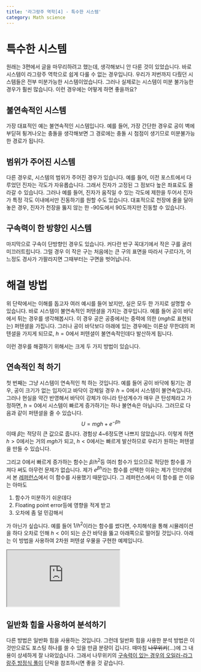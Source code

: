 ```yaml
---
title: '라그랑주 역학[4] - 특수한 시스템'
category: Math science
---
```


# 특수한 시스템

원래는 3편에서 글을 마무리하려고 했는데, 생각해보니 안 다룬 것이 있었습니다. 바로 시스템이 라그랑주 역학으로 쉽게 다룰 수 없는 경우입니다. 우리가 저번까지 다뤘던 시스템들은 전부 미분가능한 시스템이었습니다. 그러나 실제로는 시스템이 미분 불가능한 경우가 훨씬 많습니다. 이런 경우에는 어떻게 하면 좋을까요?

## 불연속적인 시스템

가장 대표적인 예는 불연속적인 시스템입니다. 예를 들어, 가장 간단한 경우로 공이 벽에 부딛혀 튕겨나오는 충돌을 생각해보면 그 경로에는 충돌 시 첨점이 생기므로 미분불가능한 경로가 됩니다.

## 범위가 주어진 시스템

다른 경우로, 시스템의 범위가 주어진 경우가 있습니다. 예를 들어, 이전 포스트에서 다루었던 진자는 각도가 자유롭습니다. 그래서 진자가 고정된 그 점보다 높은 좌표로도 올라갈 수 있습니다. 그러나 예를 들어, 진자가 움직일 수 있는 각도에 제한을 두어서 진자가 특정 각도 이내에서만 진동하기를 원할 수도 있습니다. 대표적으로 천장에 줄을 달아 놓은 경우, 진자가 천장을 뚫지 않는 한 -90도에서 90도까지만 진동할 수 있습니다.

## 구속력이 한 방향인 시스템

마지막으로 구속이 단방향인 경우도 있습니다. 커다란 반구 꼭대기에서 작은 구를 굴러 미끄러트립니다. 그럴 경우 이 작은 구는 처음에는 큰 구의 표면을 따라서 구르다가, 어느정도 경사가 가팔라지면 그때부터는 구면을 벗어납니다.

# 해결 방법

위 단락에서는 이해를 돕고자 여러 예시를 들어 놨지만, 실은 모두 한 가지로 설명할 수 있습니다. 바로 시스템이 불연속적인 퍼텐셜을 가지는 경우입니다. 예를 들어 공이 바닥에서 튀는 경우를 생각해봅시다. 이 경우 공은 공중에서는 중력에 의한 ($mgh$로 표현되는) 퍼텐셜을 가집니다. 그러나 공이 바닥보다 아래에 있는 경우에는 이론상 무한대의 퍼텐셜을 가지게 되므로, $h=0$에서 퍼텐셜이 불연속적인데다 발산하게 됩니다.

이런 경우를 해결하기 위해서는 크게 두 가지 방법이 있습니다.

## 연속적인 척 하기

첫 번째는 그냥 시스템이 연속적인 척 하는 것입니다. 예를 들어 공이 바닥에 튕기는 경우, 공이 크기가 없는 입자이고 바닥이 강체일 경우 $h=0$에서 시스템이 불연속입니다. 그러나 현실을 약간 반영해서 바닥이 강체가 아니라 탄성계수가 매우 큰 탄성체라고 가정하면, $h=0$에서 시스템이 빠르게 증가하기는 하나 불연속은 아닙니다. 그러므로 다음과 같이 퍼텐셜을 줄 수 있습니다.
$$
U=mgh+e^{-\beta h}
$$
이때 $\beta$는 적당히 큰 값으로 줍니다. 경험상 4~6정도면 나쁘지 않았습니다. 이렇게 하면 $h>0$에서는 거의 $mgh$가 되고, $h<0$에서는 빠르게 발산하므로 우리가 원하는 퍼텐셜을 만들 수 있습니다.

그리고 0에서 빠르게 증가하는 함수는 $\beta/h^2$등 여러 함수가 있으므로 적당한 함수를 가져다 써도 아무런 문제가 없습니다. 제가 $e^{\beta h}$라는 함수를 선택한 이유는 제가 인터넷에서 본 [레퍼런스](https://www.slideserve.com/donar/nano-mechanics-and-materials-theory-multiscale-methods-and-applications-powerpoint-ppt-presentation)에서 이 함수를 사용했기 때문입니다. 그 레퍼런스에서 이 함수를 쓴 이유는 아마도

1. 함수가 미분하기 쉬운데다
2. Floating point error등에 영향을 적게 받고
3. 오차에 좀 덜 민감해서

가 아닌가 싶습니다. 예를 들어 $1/h^2$이라는 함수를 썼다면, 수치해석을 통해 시뮬레이션을 하다 오차로 인해 $h<0$이 되는 순간 바닥을 뚫고 아래쪽으로 떨어질 것입니다. 아래는 이 방법을 사용하여 2차원 퍼텐셜 우물을 구현한 예제입니다.

<iframe src="https://unknownpgr.github.io/lagrangian-mechanics/sim-bounce.html"></iframe>

## 일반화 힘을 사용하여 분석하기

다른 방법은 일반화 힘을 사용하는 것입니다. 그런데 일반화 힘을 사용한 분석 방법은 이것만으로도 포스팅 하나를 쓸 수 있을 만큼 분량이 깁니다. 때마침 ~~나무위키~~(...)에 그 내용이 상세하게 잘 나와있습니다. 그래서 나무위키의 [구속력이 있는 경우의 오일러-라그랑주 방정식 풀이](https://namu.wiki/w/%EB%9D%BC%EA%B7%B8%EB%9E%91%EC%A3%BC%20%EC%97%AD%ED%95%99#s-5.2) 단락을 참조하시면 좋을 것 같습니다.

